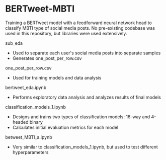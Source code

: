 # BERTweet-MBTI

Training a BERTweet model with a feedforward neural network head to classify MBTI type of social media posts.
No pre-existing codebase was used in this repository, but libraries were used extensively.

sub_eda

- Used to separate each user's social media posts into separate samples
- Generates one_post_per_row.csv

one_post_per_row.csv

- Used for training models and data analysis

bertweet_eda.ipynb

- Performs exploratory data analysis and analyzes results of final models

classification_models_1.ipynb

- Designs and trains two types of classification models: 16-way and 4-headed binary
- Calculates initial evaluation metrics for each model

betweet_MBTI_a.ipynb

- Very similar to classification_models_1.ipynb, but used to test different hyperparameters
